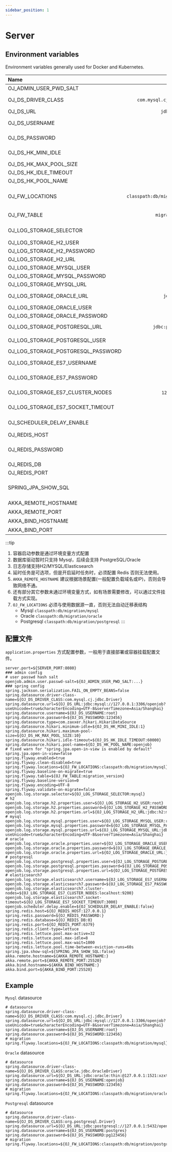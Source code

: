 ```yaml
---
sidebar_position: 1
---
```


# Server

## Environment variables

Environment variables generally used for Docker and Kubernetes.

| Name    |                                                                                                      Default | Description  |
|:----------|---------------------------------------------------------------------------------------------------------:|:--:|
| OJ_ADMIN_USER_PWD_SALT | ... | encrypt salt |
| OJ_DS_DRIVER_CLASS | `com.mysql.cj.jdbc.Driver`| database driver, default `MYSQL` |
| OJ_DS_URL | `jdbc:mysql:....` | database url |
| OJ_DS_USERNAME | root | database username |
| OJ_DS_PASSWORD | 123456 | database password |
| OJ_DS_HK_MINI_IDLE | 1 | mini idle connections |
| OJ_DS_HK_MAX_POOL_SIZE | 10| max size  |
| OJ_DS_HK_IDLE_TIMEOUT | 60000 | idle timeout |
| OJ_DS_HK_POOL_NAME | openjob | pool name |
| OJ_FW_LOCATIONS | `classpath:db/migration/mysql` | database migration file，default `MYSQL` |
| OJ_FW_TABLE | `migration_version` | database table name |
| OJ_LOG_STORAGE_SELECTOR | mysql | log storage，default `MYSQL` |
| OJ_LOG_STORAGE_H2_USER | root| H2 username  |
| OJ_LOG_STORAGE_H2_PASSWORD | 123456 | H2 password |
| OJ_LOG_STORAGE_H2_URL | `jdbc:h2:...`| H2 url |
| OJ_LOG_STORAGE_MYSQL_USER | root| `MYSQL` username |
| OJ_LOG_STORAGE_MYSQL_PASSWORD | 123456 | `MYSQL` password |
| OJ_LOG_STORAGE_MYSQL_URL | jdbc:mysql:... | `MYSQL` database url |
| OJ_LOG_STORAGE_ORACLE_URL |`jdbc:oracle...` | `Oracle` database url |
| OJ_LOG_STORAGE_ORACLE_USER |openjob | `Oracle` username|
| OJ_LOG_STORAGE_ORACLE_PASSWORD | 123456| `Oracle` password|
| OJ_LOG_STORAGE_POSTGRESQL_URL | `jdbc:postgresql...` | `Postgres` database url |
| OJ_LOG_STORAGE_POSTGRESQL_USER | postgres | `Postgres` username |
| OJ_LOG_STORAGE_POSTGRESQL_PASSWORD | pg123456 | `Postgres`password |
| OJ_LOG_STORAGE_ES7_USERNAME | - | elasticsearch username |
| OJ_LOG_STORAGE_ES7_PASSWORD | - | elasticsearch password |
| OJ_LOG_STORAGE_ES7_CLUSTER_NODES | `127.0.0.1：9200` | Elasticsearch cluster address. |
| OJ_LOG_STORAGE_ES7_SOCKET_TIMEOUT | 3000 | elasticsearch timeout(ms)|
| OJ_SCHEDULER_DELAY_ENABLE | false | delay status，default false |
| OJ_REDIS_HOST | `127.0.0.1` | redis address |
| OJ_REDIS_PASSWORD | - | redis password,default empty |
| OJ_REDIS_DB  | 0 | redis db |
| OJ_REDIS_PORT | 6379 | redis port |
| SPRING_JPA_SHOW_SQL  | false | SQL show status，default `false` |
| AKKA_REMOTE_HOSTNAME  | 本机IP | remote address |
| AKKA_REMOTE_PORT  | 25520 | remote port |
| AKKA_BIND_HOSTNAME  | 本机IP | server address |
| AKKA_BIND_PORT  | 25520 | server port |

:::tip
1. 容器启动参数是通过环境变量方式配置
2. 数据库驱动暂时只支持 Mysql，后续会支持 PostgreSQL/Oracle
3. 日志存储支持H2/MYSQL/Elasticsearch
4. 延时任务是可选项，但是开启延时任务时，必须配置 Redis 否则无法使用。
5. `AKKA_REMOTE_HOSTNAME` 建议根据场景配置(一般配置负载域名或IP)，否则会导致网络不通。
6. 还有部分其它参数未通过环境变量方式，如有场景需要修改，可以通过文件挂载方式实现。
7. `OJ_FW_LOCATIONS` 必须与使用数据源一直，否则无法自动迁移表结构
    - Mysql `classpath:db/migration/mysql`
    - Oracle `classpath:db/migration/oracle`
    - Postgresql `classpath:db/migration/postgresql`
:::

## 配置文件

`application.properties` 方式配置参数，一般用于直接部署或容器挂载配置文件。

```shell
server.port=${SERVER_PORT:8080}
### admin config
# user passwd hash salt
openjob.admin.user.passwd-salt=${OJ_ADMIN_USER_PWD_SALT:...}
### spring config
spring.jackson.serialization.FAIL_ON_EMPTY_BEANS=false
spring.datasource.driver-class-name=${OJ_DS_DRIVER_CLASS:com.mysql.cj.jdbc.Driver}
spring.datasource.url=${OJ_DS_URL:jdbc:mysql://127.0.0.1:3306/openjob?useUnicode=true&characterEncoding=UTF-8&serverTimezone=Asia/Shanghai}
spring.datasource.username=${OJ_DS_USERNAME:root}
spring.datasource.password=${OJ_DS_PASSWORD:123456}
spring.datasource.type=com.zaxxer.hikari.HikariDataSource
spring.datasource.hikari.minimum-idle=${OJ_DS_HK_MINI_IDLE:1}
spring.datasource.hikari.maximum-pool-size=${OJ_DS_HK_MAX_POOL_SIZE:10}
spring.datasource.hikari.idle-timeout=${OJ_DS_HK_IDLE_TIMEOUT:60000}
spring.datasource.hikari.pool-name=${OJ_DS_HK_POOL_NAME:openjob}
# fixed warn for "spring.jpa.open-in-view is enabled by default"
spring.jpa.open-in-view=false
spring.flyway.enabled=true
spring.flyway.clean-disabled=true
spring.flyway.locations=${OJ_FW_LOCATIONS:classpath:db/migration/mysql}
spring.flyway.baseline-on-migrate=true
spring.flyway.table=${OJ_FW_TABLE:migration_version}
spring.flyway.baseline-version=0
spring.flyway.encoding=UTF-8
spring.flyway.validate-on-migrate=false
openjob.log.storage.selector=${OJ_LOG_STORAGE_SELECTOR:mysql}
# h2
openjob.log.storage.h2.properties.user=${OJ_LOG_STORAGE_H2_USER:root}
openjob.log.storage.h2.properties.password=${OJ_LOG_STORAGE_H2_PASSWORD:123456}
openjob.log.storage.h2.properties.url=${OJ_LOG_STORAGE_H2_URL:jdbc:h2:mem:openjob;AUTO_RECONNECT=TRUE;MODE=MySQL;DB_CLOSE_DELAY=-1;DATABASE_TO_UPPER=false;WRITE_DELAY=0;}
# mysql
openjob.log.storage.mysql.properties.user=${OJ_LOG_STORAGE_MYSQL_USER:root}
openjob.log.storage.mysql.properties.password=${OJ_LOG_STORAGE_MYSQL_PASSWORD:123456}
openjob.log.storage.mysql.properties.url=${OJ_LOG_STORAGE_MYSQL_URL:jdbc:mysql://127.0.0.1:3306/openjob?useUnicode=true&characterEncoding=UTF-8&serverTimezone=Asia/Shanghai}
# oracle
openjob.log.storage.oracle.properties.user=${OJ_LOG_STORAGE_ORACLE_USER:openjob}
openjob.log.storage.oracle.properties.password=${OJ_LOG_STORAGE_ORACLE_PASSWORD:123456}
openjob.log.storage.oracle.properties.url=${OJ_LOG_STORAGE_ORACLE_URL:jdbc:oracle:thin:@127.0.0.1:1521:openjob}
# postgresql
openjob.log.storage.postgresql.properties.user=${OJ_LOG_STORAGE_POSTGRESQL_USER:postgres}
openjob.log.storage.postgresql.properties.password=${OJ_LOG_STORAGE_POSTGRESQL_PASSWORD:pg123456}
openjob.log.storage.postgresql.properties.url=${OJ_LOG_STORAGE_POSTGRESQL_URL:jdbc:postgresql://127.0.0.1:5432/openjob}
# elasticsearch7
openjob.log.storage.elasticsearch7.username=${OJ_LOG_STORAGE_ES7_USERNAME:}
openjob.log.storage.elasticsearch7.password=${OJ_LOG_STORAGE_ES7_PASSWORD:}
openjob.log.storage.elasticsearch7.cluster-nodes=${OJ_LOG_STORAGE_ES7_CLUSTER_NODES:localhost:9200}
openjob.log.storage.elasticsearch7.socket-timeout=${OJ_LOG_STORAGE_ES7_SOCKET_TIMEOUT:3000}
openjob.scheduler.delay.enable=${OJ_SCHEDULER_DELAY_ENABLE:false}
spring.redis.host=${OJ_REDIS_HOST:127.0.0.1}
spring.redis.password=${OJ_REDIS_PASSWORD:}
spring.redis.database=${OJ_REDIS_DB:0}
spring.redis.port=${OJ_REDIS_PORT:6379}
spring.redis.client-type=lettuce
spring.redis.lettuce.pool.max-active=32
spring.redis.lettuce.pool.max-idle=8
spring.redis.lettuce.pool.max-wait=1000
spring.redis.lettuce.pool.time-between-eviction-runs=60s
spring.jpa.show-sql=${SPRING_JPA_SHOW_SQL:false}
akka.remote.hostname=${AKKA_REMOTE_HOSTNAME:}
akka.remote.port=${AKKA_REMOTE_PORT:25520}
akka.bind.hostname=${AKKA_BIND_HOSTNAME:}
akka.bind.port=${AKKA_BIND_PORT:25520}
```

## Example

`Mysql` datasource
```shell
# datasource
spring.datasource.driver-class-name=${OJ_DS_DRIVER_CLASS:com.mysql.cj.jdbc.Driver}
spring.datasource.url=${OJ_DS_URL:jdbc:mysql://127.0.0.1:3306/openjob?useUnicode=true&characterEncoding=UTF-8&serverTimezone=Asia/Shanghai}
spring.datasource.username=${OJ_DS_USERNAME:root}
spring.datasource.password=${OJ_DS_PASSWORD:123456}
# migration
spring.flyway.locations=${OJ_FW_LOCATIONS:classpath:db/migration/mysql}
```

`Oracle` datasource
```shell
# datasource
spring.datasource.driver-class-name=${OJ_DS_DRIVER_CLASS:oracle.jdbc.OracleDriver}
spring.datasource.url=${OJ_DS_URL:jdbc:oracle:thin:@127.0.0.1:1521:xzxt}
spring.datasource.username=${OJ_DS_USERNAME:openjob}
spring.datasource.password=${OJ_DS_PASSWORD:123456}
# migration
spring.flyway.locations=${OJ_FW_LOCATIONS:classpath:db/migration/oracle}
```

`Postgresql` datasource
```shell
# datasource
spring.datasource.driver-class-name=${OJ_DS_DRIVER_CLASS:org.postgresql.Driver}
spring.datasource.url=${OJ_DS_URL:jdbc:postgresql://127.0.0.1:5432/openjob}
spring.datasource.username=${OJ_DS_USERNAME:postgres}
spring.datasource.password=${OJ_DS_PASSWORD:pg123456}
# migration
spring.flyway.locations=${OJ_FW_LOCATIONS:classpath:db/migration/postgresql}
```